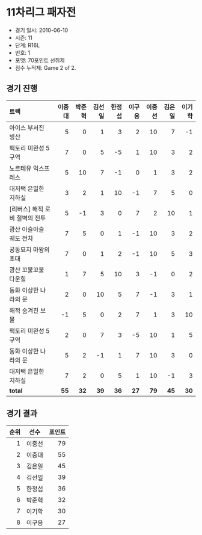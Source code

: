 # 11차리그 패자전

- 경기 일시: 2010-06-10
- 시즌: 11
- 단계: R16L
- 번호: 1
- 포맷: 70포인트 선취제
- 점수 누적제: Game 2 of 2.





## 경기 진행

| 트랙 | 이중대 | 박준혁 | 김선일 | 한정섭 | 이구응 | 이중선 | 김은일 | 이기학 |
|:---|---:|---:|---:|---:|---:|---:|---:|---:|
| 아이스 부서진 빙산 | 5 | 0 | 1 | 3 | 2 | 10 | 7 | -1 |
| 팩토리 미완성 5구역 | 7 | 0 | 5 | -5 | 1 | 10 | 3 | 2 |
| 노르테유 익스프레스 | 5 | 10 | 7 | -1 | 0 | 1 | 3 | 2 |
| 대저택 은밀한 지하실 | 3 | 2 | 1 | 10 | -1 | 7 | 5 | 0 |
| [리버스] 해적 로비 절벽의 전투 | 5 | -1 | 3 | 0 | 7 | 2 | 10 | 1 |
| 광산 아슬아슬 궤도 전차 | 7 | 5 | 0 | 1 | -1 | 10 | 3 | 2 |
| 공동묘지 마왕의 초대 | 7 | 0 | 1 | 2 | -1 | 10 | 5 | 3 |
| 광산 꼬불꼬불 다운힐 | 1 | 7 | 5 | 10 | 3 | -1 | 0 | 2 |
| 동화 이상한 나라의 문 | 2 | 0 | 10 | 5 | 7 | -1 | 3 | 1 |
| 해적 숨겨진 보물 | -1 | 5 | 0 | 2 | 7 | 1 | 3 | 10 |
| 팩토리 미완성 5구역 | 2 | 0 | 7 | 3 | -5 | 10 | 1 | 5 |
| 동화 이상한 나라의 문 | 5 | 2 | -1 | 1 | 7 | 10 | 3 | 0 |
| 대저택 은밀한 지하실 | 7 | 2 | 0 | 5 | 1 | 10 | -1 | 3 |
| __total__ | __55__ | __32__ | __39__ | __36__ | __27__ | __79__ | __45__ | __30__ |




## 경기 결과

| 순위 | 선수 | 포인트 |
|---:|:---:|---:|
| 1 | 이중선 | 79 |
| 2 | 이중대 | 55 |
| 3 | 김은일 | 45 |
| 4 | 김선일 | 39 |
| 5 | 한정섭 | 36 |
| 6 | 박준혁 | 32 |
| 7 | 이기학 | 30 |
| 8 | 이구응 | 27 |

